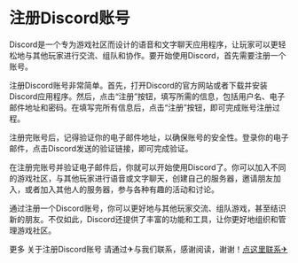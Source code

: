 # 注册Discord账号

Discord是一个专为游戏社区而设计的语音和文字聊天应用程序，让玩家可以更轻松地与其他玩家进行交流、组队和协作。要开始使用Discord，首先需要注册一个账号。

注册Discord账号非常简单。首先，打开Discord的官方网站或者下载并安装Discord应用程序。然后，点击“注册”按钮，填写所需的信息，包括用户名、电子邮件地址和密码。在填写完所有信息后，点击“注册”按钮，即可完成账号注册过程。

注册完账号后，记得验证你的电子邮件地址，以确保账号的安全性。登录你的电子邮件，点击Discord发送的验证链接，即可完成验证。

在注册完账号并验证电子邮件后，你就可以开始使用Discord了。你可以加入不同的游戏社区，与其他玩家进行语音或文字聊天，创建自己的服务器，邀请朋友加入，或者加入其他人的服务器，参与各种有趣的活动和讨论。

通过注册一个Discord账号，你可以更好地与其他玩家交流、组队游戏，甚至结识新的朋友。不仅如此，Discord还提供了丰富的功能和工具，让你更好地组织和管理游戏社区。

更多 关于注册Discord账号 请通过✈与我们联系，感谢阅读，谢谢！[点这里联系✈](https://lm.k02.cc)
